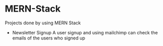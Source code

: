 # MERN-Stack
Projects done by using MERN Stack

* Newsletter Signup
   A user signup and using mailchimp can check the emails of the users who signed up
